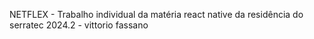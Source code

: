 NETFLEX - Trabalho individual da matéria react native da residência do serratec 2024.2 - vittorio fassano
